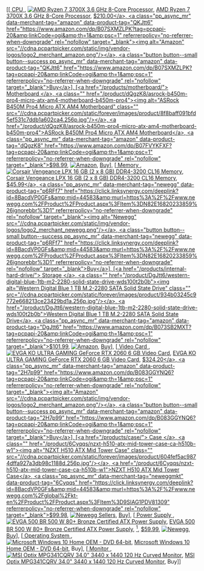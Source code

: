 [[<a href="/products/cpu/">
CPU
</a>, <a class="" href="/product/QKJtt6/amd-ryzen-7-3700x-36-ghz-8-core-processor-100-100000071box"><img alt="AMD Ryzen 7 3700X 3.6 GHz 8-Core Processor" class="" src="//cdna.pcpartpicker.com/static/forever/images/product/23cd3adfd50037c1b44d6d53edb15248.256p.jpg"/></a>, <a href="/product/QKJtt6/amd-ryzen-7-3700x-36-ghz-8-core-processor-100-100000071box">AMD Ryzen 7 3700X 3.6 GHz 8-Core Processor</a>, <a class="pp_async_mr" data-merchant-tag="amazon" data-product-tag="QKJtt6" href="https://www.amazon.com/dp/B07SXMZLPK?tag=pcpapi-20&amp;linkCode=ogi&amp;th=1&amp;psc=1" referrerpolicy="no-referrer-when-downgrade" rel="nofollow" target="_blank">$210.00</a>, <a class="pp_async_mr" data-merchant-tag="amazon" data-product-tag="QKJtt6" href="https://www.amazon.com/dp/B07SXMZLPK?tag=pcpapi-20&amp;linkCode=ogi&amp;th=1&amp;psc=1" referrerpolicy="no-referrer-when-downgrade" rel="nofollow" target="_blank"><img alt="Amazon" src="//cdna.pcpartpicker.com/static/img/vendor-logos/logo2_merchant_amazon.png"/></a>, <a class="button button--small button--success pp_async_mr" data-merchant-tag="amazon" data-product-tag="QKJtt6" href="https://www.amazon.com/dp/B07SXMZLPK?tag=pcpapi-20&amp;linkCode=ogi&amp;th=1&amp;psc=1" referrerpolicy="no-referrer-when-downgrade" rel="nofollow" target="_blank">Buy</a>], [<a href="/products/motherboard/">
Motherboard
</a>, <a class="" href="/product/dQgzK8/asrock-b450m-pro4-micro-atx-am4-motherboard-b450m-pro4"><img alt="ASRock B450M Pro4 Micro ATX AM4 Motherboard" class="" src="//cdna.pcpartpicker.com/static/forever/images/product/8f8baff091bfd5ef531c7ddb1a602ca4.256p.jpg"/></a>, <a href="/product/dQgzK8/asrock-b450m-pro4-micro-atx-am4-motherboard-b450m-pro4">ASRock B450M Pro4 Micro ATX AM4 Motherboard</a>, <a class="pp_async_mr" data-merchant-tag="amazon" data-product-tag="dQgzK8" href="https://www.amazon.com/dp/B07FVYKFXF?tag=pcpapi-20&amp;linkCode=ogi&amp;th=1&amp;psc=1" referrerpolicy="no-referrer-when-downgrade" rel="nofollow" target="_blank">$98.99</a>, <a class="pp_async_mr" data-merchant-tag="amazon" data-product-tag="dQgzK8" href="https://www.amazon.com/dp/B07FVYKFXF?tag=pcpapi-20&amp;linkCode=ogi&amp;th=1&amp;psc=1" referrerpolicy="no-referrer-when-downgrade" rel="nofollow" target="_blank"><img alt="Amazon" src="//cdna.pcpartpicker.com/static/img/vendor-logos/logo2_merchant_amazon.png"/></a>, <a class="button button--small button--success pp_async_mr" data-merchant-tag="amazon" data-product-tag="dQgzK8" href="https://www.amazon.com/dp/B07FVYKFXF?tag=pcpapi-20&amp;linkCode=ogi&amp;th=1&amp;psc=1" referrerpolicy="no-referrer-when-downgrade" rel="nofollow" target="_blank">Buy</a>], [<a href="/products/memory/">
Memory
</a>, <a class="" href="/product/p6RFf7/corsair-memory-cmk16gx4m2b3200c16"><img alt="Corsair Vengeance LPX 16 GB (2 x 8 GB) DDR4-3200 CL16 Memory" class="" src="//cdna.pcpartpicker.com/static/forever/images/product/835ab3efad1be13bbe53beef3e3c6f96.256p.jpg"/></a>, <a href="/product/p6RFf7/corsair-memory-cmk16gx4m2b3200c16">Corsair Vengeance LPX 16 GB (2 x 8 GB) DDR4-3200 CL16 Memory</a>, <a class="pp_async_mr" data-merchant-tag="newegg" data-product-tag="p6RFf7" href="https://click.linksynergy.com/deeplink?id=8BacdVP0GFs&amp;mid=44583&amp;murl=https%3A%2F%2Fwww.newegg.com%2FProduct%2FProduct.aspx%3FItem%3DN82E16820233859%26ignorebbr%3D1" referrerpolicy="no-referrer-when-downgrade" rel="nofollow" target="_blank">$45.99</a>, <a class="pp_async_mr" data-merchant-tag="newegg" data-product-tag="p6RFf7" href="https://click.linksynergy.com/deeplink?id=8BacdVP0GFs&amp;mid=44583&amp;murl=https%3A%2F%2Fwww.newegg.com%2FProduct%2FProduct.aspx%3FItem%3DN82E16820233859%26ignorebbr%3D1" referrerpolicy="no-referrer-when-downgrade" rel="nofollow" target="_blank"><img alt="Newegg" src="//cdna.pcpartpicker.com/static/img/vendor-logos/logo2_merchant_newegg.png"/></a>, <a class="button button--small button--success pp_async_mr" data-merchant-tag="newegg" data-product-tag="p6RFf7" href="https://click.linksynergy.com/deeplink?id=8BacdVP0GFs&amp;mid=44583&amp;murl=https%3A%2F%2Fwww.newegg.com%2FProduct%2FProduct.aspx%3FItem%3DN82E16820233859%26ignorebbr%3D1" referrerpolicy="no-referrer-when-downgrade" rel="nofollow" target="_blank">Buy</a>], [<a href="/products/internal-hard-drive/">
Storage
</a>, <a class="" href="/product/DgJtt6/western-digital-blue-1tb-m2-2280-solid-state-drive-wds100t2b0b"><img alt="Western Digital Blue 1 TB M.2-2280 SATA Solid State Drive" class="" src="//cdna.pcpartpicker.com/static/forever/images/product/934b03245c9772e668213ce23429bd1a.256p.jpg"/></a>, <a href="/product/DgJtt6/western-digital-blue-1tb-m2-2280-solid-state-drive-wds100t2b0b">Western Digital Blue 1 TB M.2-2280 SATA Solid State Drive</a>, <a class="pp_async_mr" data-merchant-tag="amazon" data-product-tag="DgJtt6" href="https://www.amazon.com/dp/B073SB2MXT?tag=pcpapi-20&amp;linkCode=ogi&amp;th=1&amp;psc=1" referrerpolicy="no-referrer-when-downgrade" rel="nofollow" target="_blank">$101.99</a>, <a class="pp_async_mr" data-merchant-tag="amazon" data-product-tag="DgJtt6" href="https://www.amazon.com/dp/B073SB2MXT?tag=pcpapi-20&amp;linkCode=ogi&amp;th=1&amp;psc=1" referrerpolicy="no-referrer-when-downgrade" rel="nofollow" target="_blank"><img alt="Amazon" src="//cdna.pcpartpicker.com/static/img/vendor-logos/logo2_merchant_amazon.png"/></a>, <a class="button button--small button--success pp_async_mr" data-merchant-tag="amazon" data-product-tag="DgJtt6" href="https://www.amazon.com/dp/B073SB2MXT?tag=pcpapi-20&amp;linkCode=ogi&amp;th=1&amp;psc=1" referrerpolicy="no-referrer-when-downgrade" rel="nofollow" target="_blank">Buy</a>], [<a href="/products/video-card/">
Video Card
</a>, <a class="" href="/product/2H7p99/evga-geforce-rtx-2060-6-gb-ko-ultra-gaming-video-card-06g-p4-2068-kr"><img alt="EVGA KO ULTRA GAMING GeForce RTX 2060 6 GB Video Card" class="" src="//cdna.pcpartpicker.com/static/forever/images/product/932e869ee03855291c9d97907dd1832d.256p.jpg"/></a>, <a href="/product/2H7p99/evga-geforce-rtx-2060-6-gb-ko-ultra-gaming-video-card-06g-p4-2068-kr">EVGA KO ULTRA GAMING GeForce RTX 2060 6 GB Video Card</a>, <a class="pp_async_mr" data-merchant-tag="amazon" data-product-tag="2H7p99" href="https://www.amazon.com/dp/B083GGYNQ6?tag=pcpapi-20&amp;linkCode=ogi&amp;th=1&amp;psc=1" referrerpolicy="no-referrer-when-downgrade" rel="nofollow" target="_blank">$324.20</a>, <a class="pp_async_mr" data-merchant-tag="amazon" data-product-tag="2H7p99" href="https://www.amazon.com/dp/B083GGYNQ6?tag=pcpapi-20&amp;linkCode=ogi&amp;th=1&amp;psc=1" referrerpolicy="no-referrer-when-downgrade" rel="nofollow" target="_blank"><img alt="Amazon" src="//cdna.pcpartpicker.com/static/img/vendor-logos/logo2_merchant_amazon.png"/></a>, <a class="button button--small button--success pp_async_mr" data-merchant-tag="amazon" data-product-tag="2H7p99" href="https://www.amazon.com/dp/B083GGYNQ6?tag=pcpapi-20&amp;linkCode=ogi&amp;th=1&amp;psc=1" referrerpolicy="no-referrer-when-downgrade" rel="nofollow" target="_blank">Buy</a>], [<a href="/products/case/">
Case
</a>, <a class="" href="/product/6Cyqqs/nzxt-h510-atx-mid-tower-case-ca-h510b-w1"><img alt="NZXT H510 ATX Mid Tower Case" class="" src="//cdna.pcpartpicker.com/static/forever/images/product/604fef5ac9874dffa927a3db98c1188d.256p.jpg"/></a>, <a href="/product/6Cyqqs/nzxt-h510-atx-mid-tower-case-ca-h510b-w1">NZXT H510 ATX Mid Tower Case</a>, <a class="pp_async_mr" data-merchant-tag="neweggmkt" data-product-tag="6Cyqqs" href="https://click.linksynergy.com/deeplink?id=8BacdVP0GFs&amp;mid=44583&amp;murl=https%3A%2F%2Fwww.newegg.com%2Fglobal%2Fkt-en%2FProduct%2FProduct.aspx%3FItem%3D9SIAG1PDV81309" referrerpolicy="no-referrer-when-downgrade" rel="nofollow" target="_blank">$99.98</a>, <a class="pp_async_mr" data-merchant-tag="neweggmkt" data-product-tag="6Cyqqs" href="https://click.linksynergy.com/deeplink?id=8BacdVP0GFs&amp;mid=44583&amp;murl=https%3A%2F%2Fwww.newegg.com%2Fglobal%2Fkt-en%2FProduct%2FProduct.aspx%3FItem%3D9SIAG1PDV81309" referrerpolicy="no-referrer-when-downgrade" rel="nofollow" target="_blank"><img alt="Newegg Sellers" src="//cdna.pcpartpicker.com/static/img/vendor-logos/logo2_merchant_neweggmkt.png"/></a>, <a class="button button--small button--success pp_async_mr" data-merchant-tag="neweggmkt" data-product-tag="6Cyqqs" href="https://click.linksynergy.com/deeplink?id=8BacdVP0GFs&amp;mid=44583&amp;murl=https%3A%2F%2Fwww.newegg.com%2Fglobal%2Fkt-en%2FProduct%2FProduct.aspx%3FItem%3D9SIAG1PDV81309" referrerpolicy="no-referrer-when-downgrade" rel="nofollow" target="_blank">Buy</a>], [<a href="/products/power-supply/">
Power Supply
</a>, <a class="" href="/product/kCtQzy/evga-500-br-500-w-80-bronze-certified-atx-power-supply-100-br-0500-k1"><img alt="EVGA 500 BR 500 W 80+ Bronze Certified ATX Power Supply" class="" src="//cdna.pcpartpicker.com/static/forever/images/product/b624497b6d3a1589cfc26c69467f05c8.256p.jpg"/></a>, <a href="/product/kCtQzy/evga-500-br-500-w-80-bronze-certified-atx-power-supply-100-br-0500-k1">EVGA 500 BR 500 W 80+ Bronze Certified ATX Power Supply</a>, <a href="#promo_explain1"><sup>1</sup></a>, <a class="pp_async_mr" data-merchant-tag="newegg" data-product-tag="kCtQzy" href="https://click.linksynergy.com/deeplink?id=8BacdVP0GFs&amp;mid=44583&amp;murl=https%3A%2F%2Fwww.newegg.com%2FProduct%2FProduct.aspx%3FItem%3DN82E16817438145%26ignorebbr%3D1" referrerpolicy="no-referrer-when-downgrade" rel="nofollow" target="_blank">$59.99</a>, <a class="pp_async_mr" data-merchant-tag="newegg" data-product-tag="kCtQzy" href="https://click.linksynergy.com/deeplink?id=8BacdVP0GFs&amp;mid=44583&amp;murl=https%3A%2F%2Fwww.newegg.com%2FProduct%2FProduct.aspx%3FItem%3DN82E16817438145%26ignorebbr%3D1" referrerpolicy="no-referrer-when-downgrade" rel="nofollow" target="_blank"><img alt="Newegg" src="//cdna.pcpartpicker.com/static/img/vendor-logos/logo2_merchant_newegg.png"/></a>, <a class="button button--small button--success pp_async_mr" data-merchant-tag="newegg" data-product-tag="kCtQzy" href="https://click.linksynergy.com/deeplink?id=8BacdVP0GFs&amp;mid=44583&amp;murl=https%3A%2F%2Fwww.newegg.com%2FProduct%2FProduct.aspx%3FItem%3DN82E16817438145%26ignorebbr%3D1" referrerpolicy="no-referrer-when-downgrade" rel="nofollow" target="_blank">Buy</a>], [<a href="/products/os/">
Operating System
</a>, <a class="" href="/product/wtgPxr/microsoft-windows-10-home-oem-dvd-64-bit-kw9-00140"><img alt="Microsoft Windows 10 Home OEM - DVD 64-bit" class="" src="//cdna.pcpartpicker.com/static/forever/images/product/f5e3c78aadf16d536c31b0fa088c8306.256p.jpg"/></a>, <a href="/product/wtgPxr/microsoft-windows-10-home-oem-dvd-64-bit-kw9-00140">Microsoft Windows 10 Home OEM - DVD 64-bit</a>, <a class="button button--small button--success button--disabled">Buy</a>], [<a href="/products/monitor/">
Monitor
</a>, <a class="" href="/product/cGJmP6/msi-optix-mpg341cqrv-340-3440x1440-120-hz-monitor-optix-mpg341cqrv"><img alt='MSI Optix MPG341CQRV 34.0" 3440 x 1440 120 Hz Curved Monitor' class="" src="//cdna.pcpartpicker.com/static/forever/images/product/a8cd69f67237d7b36c735ce07f0e6647.256p.jpg"/></a>, <a href="/product/cGJmP6/msi-optix-mpg341cqrv-340-3440x1440-120-hz-monitor-optix-mpg341cqrv">MSI Optix MPG341CQRV 34.0" 3440 x 1440 120 Hz Curved Monitor</a>, <a class="button button--small button--success button--disabled">Buy</a>]]